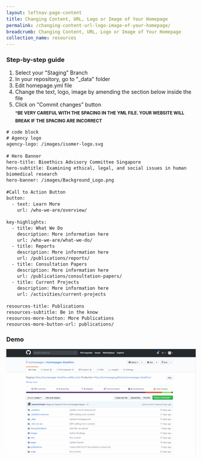 ```yaml
---
layout: leftnav-page-content
title: Changing Content, URL, Logo or Image of Your Homepage 
permalink: /changing-content-url-logo-image-of-your-homepage/
breadcrumb: Changing Content, URL, Logo or Image of Your Homepage 
collection_name: resources
---
```


### **Step-by-step guide**
1. Select your "Staging" Branch
2. In your repository, go to "_data" folder
3. Edit homepage.yml file
4. Change the text, logo, image by amending the section below inside the file
5. Click on "Commit changes" button<br>
<sub>***BE VERY CAREFUL WITH THE SPACING IN THE YML FILE. YOUR WEBSITE WILL BREAK IF THE SPACING ARE INCORRECT**</sub>

```
# code block
# Agency logo
agency-logo: /images/isomer-logo.svg

# Hero Banner
hero-title: Bioethics Advisory Committee Singapore
hero-subtitle: Examining ethical, legal, and social issues in human biomedical research
hero-banner: /images/Background_Logo.png

#Call to Action Button
button:
  - text: Learn More
    url: /who-we-are/overview/
    
key-highlights:
  - title: What We Do
    description: More information here
    url: /who-we-are/what-we-do/
  - title: Reports
    description: More information here
    url: /publications/reports/
  - title: Consultation Papers
    description: More information here
    url: /publications/consultation-papers/
  - title: Current Projects
    description: More information here
    url: /activities/current-projects

resources-title: Publications
resources-subtitle: Be in the know
resources-more-button: More Publications
resources-more-button-url: publications/

```

### **Demo**
![Changing Content of Your Homepage](/images/resources/changing-content-of-your-homepage.gif)
